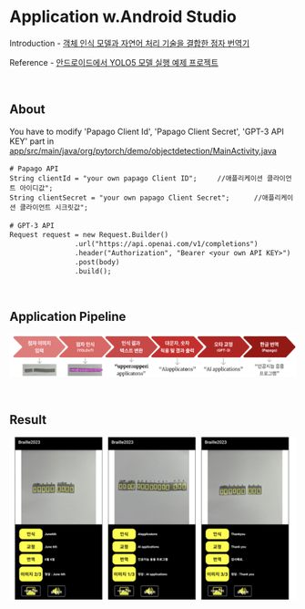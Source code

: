 # <Braille2023> Application w.Android Studio

Introduction - [객체 인식 모델과 자연어 처리 기술을 결합한 점자 번역기](https://drive.google.com/file/d/1aCURjZfxgsx-URhKW6UdJLEAokspgm6l/view?usp=drive_link)

Reference - [안드로이드에서 YOLO5 모델 실행 예제 프로젝트](https://discuss.pytorch.kr/t/yolo5/379)

<br/>

## About

You have to modify 'Papago Client Id', 'Papago Client Secret', 'GPT-3 API KEY' part in [app/src/main/java/org/pytorch/demo/objectdetection/MainActivity.java](https://github.com/ailleen1004/Braille_Recognition_2023/blob/main/Braille2023/app/src/main/java/org/pytorch/demo/objectdetection/MainActivity.java)

``` shell
# Papago API
String clientId = "your own papago Client ID";     //애플리케이션 클라이언트 아이디값";
String clientSecret = "your own papago Client Secret";      //애플리케이션 클라이언트 시크릿값";

# GPT-3 API
Request request = new Request.Builder()
                .url("https://api.openai.com/v1/completions")
                .header("Authorization", "Bearer <your own API KEY>")
                .post(body)
                .build();
```

<br/>

## Application Pipeline

<p align="center">
  <img src="https://github.com/ailleen1004/Braille_Recognition_2023/blob/main/Braille2023/pipeline.png">
</p>

<br/>

## Result

<p align="center">
  <img src="https://github.com/ailleen1004/Braille_Recognition_2023/blob/main/Braille2023/result.png">
</p>